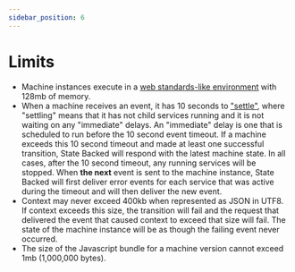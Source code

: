 ```yaml
---
sidebar_position: 6
---
```


# Limits

- Machine instances execute in a [web standards-like environment](./runtime-environment) with 128mb of memory.
- When a machine receives an event, it has 10 seconds to ["settle"](./settling), where "settling" means
  that it has not child services running and it is not waiting on any "immediate" delays.
  An "immediate" delay is one that is scheduled to run before the 10 second event timeout.
  If a machine exceeds this 10 second timeout and made at least one successful transition,
  State Backed will respond with the latest machine state.
  In all cases, after the 10 second timeout, any running services will be stopped.
  When **the next** event is sent to the machine instance, State Backed will first deliver
  error events for each service that was active during the timeout and will then deliver
  the new event.
- Context may never exceed 400kb when represented as JSON in UTF8. If context exceeds
  this size, the transition will fail and the request that delivered the event that caused
  context to exceed that size will fail. The state of the machine instance will be as though
  the failing event never occurred.
- The size of the Javascript bundle for a machine version cannot exceed 1mb (1,000,000 bytes).
